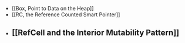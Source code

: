- [[Box<T>, Point to Data on the Heap]]
- [[RC<T>, the Reference Counted Smart Pointer]]
- [[RefCell<T> and the Interior Mutability Pattern]]
	-